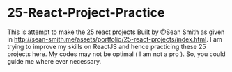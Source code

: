 # 25-React-Project-Practice
This is attempt to make the 25 react projects  Built by @Sean Smith as given in http://sean-smith.me/assets/portfolio/25-react-projects/index.html. I am trying to improve my skills on ReactJS and hence practicing these 25 projects here. My codes may not be optimal ( I am not a pro ). So, you could guide me where ever necessary.

